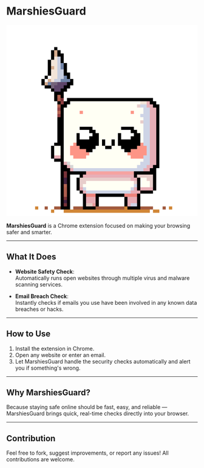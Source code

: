 # MarshiesGuard

![MarshiesGuard Hero Image](https://github.com/ZyadKhan05/MarshieGuard/raw/main/images/MarshyFighting.gif)

**MarshiesGuard** is a Chrome extension focused on making your browsing safer and smarter.

---

## What It Does

- **Website Safety Check**:  
  Automatically runs open websites through multiple virus and malware scanning services.

- **Email Breach Check**:  
  Instantly checks if emails you use have been involved in any known data breaches or hacks.

---

## How to Use

1. Install the extension in Chrome.
2. Open any website or enter an email.
3. Let MarshiesGuard handle the security checks automatically and alert you if something's wrong.

---

## Why MarshiesGuard?

Because staying safe online should be fast, easy, and reliable — MarshiesGuard brings quick, real-time checks directly into your browser.

---

## Contribution

Feel free to fork, suggest improvements, or report any issues! All contributions are welcome.
